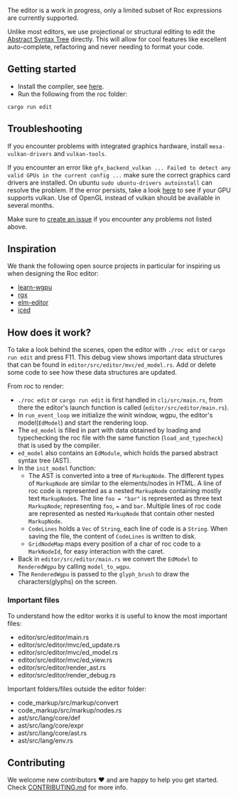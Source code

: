 
The editor is a work in progress, only a limited subset of Roc expressions are currently supported.

Unlike most editors, we use projectional or structural editing to edit the [Abstract Syntax Tree](https://en.wikipedia.org/wiki/Abstract_syntax_tree) directly. This will allow for cool features like excellent auto-complete, refactoring and never needing to format your code.

## Getting started

- Install the compiler, see [here](../BUILDING_FROM_SOURCE.md).
- Run the following from the roc folder:

```
cargo run edit
```

## Troubleshooting

If you encounter problems with integrated graphics hardware, install `mesa-vulkan-drivers` and `vulkan-tools`.

If you encounter an error like `gfx_backend_vulkan ... Failed to detect any valid GPUs in the current config ...` make sure the correct graphics card drivers are installed. On ubuntu `sudo ubuntu-drivers autoinstall` can resolve the problem.
If the error persists, take a look [here](https://www.techpowerup.com/gpu-specs/) to see if your GPU supports vulkan.
Use of OpenGL instead of vulkan should be available in several months.

Make sure to [create an issue](https://github.com/rtfeldman/roc/issues/new/choose) if you encounter any problems not listed above.

## Inspiration

We thank the following open source projects in particular for inspiring us when designing the Roc editor:
- [learn-wgpu](https://github.com/sotrh/learn-wgpu)
- [rgx](https://github.com/cloudhead/rgx)
- [elm-editor](https://github.com/jxxcarlson/elm-editor)
- [iced](https://github.com/hecrj/iced)

## How does it work?

To take a look behind the scenes, open the editor with `./roc edit` or `cargo run edit` and press F11.
This debug view shows important data structures that can be found in `editor/src/editor/mvc/ed_model.rs`.
Add or delete some code to see how these data structures are updated.

From roc to render:
- `./roc edit` or `cargo run edit` is first handled in `cli/src/main.rs`, from there the editor's launch function is called (`editor/src/editor/main.rs`).
- In `run_event_loop` we initialize the winit window, wgpu, the editor's model(`EdModel`) and start the rendering loop.
- The `ed_model` is filled in part with data obtained by loading and typechecking the roc file with the same function (`load_and_typecheck`) that is used by the compiler.
- `ed_model` also contains an `EdModule`, which holds the parsed abstract syntax tree (AST).
- In the `init_model` function:
    + The AST is converted into a tree of `MarkupNode`. The different types of `MarkupNode` are similar to the elements/nodes in HTML. A line of roc code is represented as a nested `MarkupNode` containing mostly text `MarkupNode`s. The line `foo = "bar"` is represented as
    three text `MarkupNode`; representing `foo`, ` = ` and `bar`. Multiple lines of roc code are represented as nested `MarkupNode` that contain other nested `MarkupNode`.
    + `CodeLines` holds a `Vec` of `String`, each line of code is a `String`. When saving the file, the content of `CodeLines` is written to disk.
    + `GridNodeMap` maps every position of a char of roc code to a `MarkNodeId`, for easy interaction with the caret.
- Back in `editor/src/editor/main.rs` we convert the `EdModel` to `RenderedWgpu` by calling `model_to_wgpu`.
- The `RenderedWgpu` is passed to the `glyph_brush` to draw the characters(glyphs) on the screen.


### Important files

To understand how the editor works it is useful to know the most important files:
- editor/src/editor/main.rs
- editor/src/editor/mvc/ed_update.rs
- editor/src/editor/mvc/ed_model.rs
- editor/src/editor/mvc/ed_view.rs
- editor/src/editor/render_ast.rs
- editor/src/editor/render_debug.rs

Important folders/files outside the editor folder:
- code_markup/src/markup/convert
- code_markup/src/markup/nodes.rs
- ast/src/lang/core/def
- ast/src/lang/core/expr
- ast/src/lang/core/ast.rs
- ast/src/lang/env.rs

## Contributing

We welcome new contributors :heart: and are happy to help you get started.
Check [CONTRIBUTING.md](../CONTRIBUTING.md) for more info.
